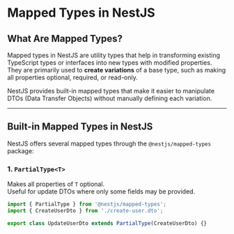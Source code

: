 # Mapped Types in NestJS

## What Are Mapped Types?  
Mapped types in NestJS are utility types that help in transforming existing TypeScript types or interfaces into new types with modified properties. They are primarily used to **create variations** of a base type, such as making all properties optional, required, or read-only.  

NestJS provides built-in mapped types that make it easier to manipulate DTOs (Data Transfer Objects) without manually defining each variation.

---

## **Built-in Mapped Types in NestJS**
NestJS offers several mapped types through the `@nestjs/mapped-types` package:

### 1. **`PartialType<T>`**  
Makes all properties of `T` optional.  
Useful for update DTOs where only some fields may be provided.

```ts
import { PartialType } from '@nestjs/mapped-types';
import { CreateUserDto } from './create-user.dto';

export class UpdateUserDto extends PartialType(CreateUserDto) {}
